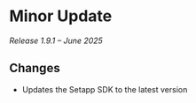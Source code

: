 # Minor Update
*Release 1.9.1 – June 2025*

## Changes
- Updates the Setapp SDK to the latest version